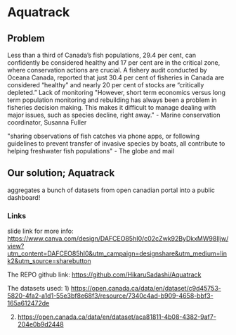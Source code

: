 # Aquatrack

## Problem
Less than a third of Canada’s fish populations, 29.4 per cent, can confidently be considered healthy and 17 per cent are in the critical zone, where conservation actions are crucial.
A fishery audit conducted by Oceana Canada, reported that just 30.4 per cent of fisheries in Canada are considered “healthy” and nearly 20 per cent of stocks are “critically depleted.”
Lack of monitoring
"However, short term economics versus long term population monitoring and rebuilding has always been a problem in fisheries decision making. This makes it difficult to manage dealing with major issues, such as species decline, right away." - Marine conservation coordinator, Susanna Fuller

"sharing observations of fish catches via phone apps, or following guidelines to prevent transfer of invasive species by boats, all contribute to helping freshwater fish populations" - The globe and mail

## Our solution; Aquatrack
aggregates a bunch of datasets from open canadian portal into a public dashboard!

### Links
slide link for more info: https://www.canva.com/design/DAFCEO85hI0/c02cZwk92ByDkxMW98Iljw/view?utm_content=DAFCEO85hI0&utm_campaign=designshare&utm_medium=link2&utm_source=sharebutton

The REPO github link: https://github.com/HikaruSadashi/Aquatrack

The datasets used: 1) https://open.canada.ca/data/en/dataset/c9d45753-5820-4fa2-a1d1-55e3bf8e68f3/resource/7340c4ad-b909-4658-bbf3-165a612472de

2) https://open.canada.ca/data/en/dataset/aca81811-4b08-4382-9af7-204e0b9d2448

